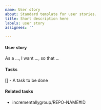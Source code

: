 ```yaml
---
name: User story
about: Standard template for user stories.
title: Short description here
labels: user story
assignees: ''

---
```


#### User story
As a ..., I want ..., so that ...

#### Tasks
[] - A task to be done

#### Related tasks
- incrementallygroup/REPO-NAME#ID

